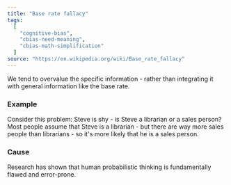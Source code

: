```yaml
---
title: "Base rate fallacy"
tags:
  [
    "cognitive-bias",
    "cbias-need-meaning",
    "cbias-math-simplification"
  ]
source: "https://en.wikipedia.org/wiki/Base_rate_fallacy"
---
```


We tend to overvalue the specific information - rather than integrating it with general information like the base rate. 

### Example

Consider this problem: Steve is shy - is Steve a librarian or a sales person? Most people assume that Steve is a librarian - but there are way more sales people than librarians - so it's more likely that he is a sales person.

### Cause

Research has shown that human probabilistic thinking is fundamentally flawed and error-prone.



